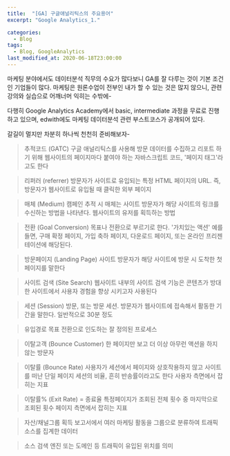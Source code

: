 ```yaml
---
title:  "[GA] 구글애널리틱스의 주요용어"
excerpt: "Google Analytics_1."

categories:
  - Blog 
tags:
  - Blog, GoogleAnalytics
last_modified_at: 2020-06-18T23:00:00
---
```


마케팅 분야에서도 데이터분석 직무의 수요가 많다보니 GA를 잘 다루는 것이 기본 조건인 기업들이 많다. 마케팅은 원론수업이 전부인 내가 할 수 있는 것은 많지 않으니, 관련 강의와 실습으로 어깨너머 익히는 수밖에- 

다행히 Google Analytics Academy에서 basic, intermediate 과정을 무료로 진행하고 있으며, edwith에도 마케팅 데이터분석 관련 부스트코스가 공개되어 있다. 

갈길이 멀지만 차분히 하나씩 천천히 준비해보자-


> 추적코드 (GATC)
  > 구글 애널리틱스를 사용해 방문 데이터를 수집하고 리포트 하기 위해 웹사이트의 페이지마다 붙여야 하는 자바스크립트 코드, '페이지 태그'라고도 한다

> 리퍼러 (referrer)
  > 방문자가 사이트로 유입되는 특정 HTML 페이지의 URL. 즉, 방문자가 웹사이트로 유입될 때 클릭한 외부 페이지

> 매체 (Medium) 
  > 캠페인 추적 시 매체는 사이트 방문자가 해당 사이트의 링크를 수신하는 방법을 나타낸다. 웹사이트의 유저를 획득하는 방법

> 전환 (Goal Conversion)
  > 목표나 전환으로 부르기로 한다. '가치있는 액션'
  > 예를 들면, 구매 확정 페이지, 가입 축하 페이지, 다운로드 페이지, 또는 온라인 프리젠테이션에 해당된다.

> 방문페이지 (Landing Page)
  > 사이트 방문자가 해당 사이트에 방문 시 도착한 첫 페이지를 말한다

> 사이트 검색 (Site Search)
  > 웹사이트 내부의 사이트 검색 기능은 콘텐츠가 방대한 사이트에서 사용자 경험을 향상 시키고자 사용된다

> 세션 (Session)
  > 방문, 또는 방문 세션. 방문자가 웹사이트에 접속해서 활동한 기간을 말한다. 
  > 일반적으로 30분 정도

> 유입경로 
  > 목표 전환으로 인도하는 잘 정의된 프로세스

> 이탈고객 (Bounce Customer)
  > 한 페이지만 보고 더 이상 아무런 액션을 하지 않는 방문자

> 이탈률 (Bounce Rate)
  > 사용자가 세션에서 페이지와 상호작용하지 않고 사이트를 떠난 단일 페이지 세션의 비율, 흔히 반송률이라고도 한다
  > 사용자 측면에서 잡히는 지표

> 이탈률% (Exit Rate) = 종료율
  > 특정페이지가 조회된 전체 횟수 중 마지막으로 조회된 횟수
  > 페이지 측면에서 잡히는 지표

> 자산/채널그룹
  > 획득 보고서에서 여러 마케팅 활동을 그룹으로 분류하여 트래픽 소스를 집계한 데이터

> 소스
  > 검색 엔진 또는 도메인 등 트래픽이 유입된 위치를 의미
  
